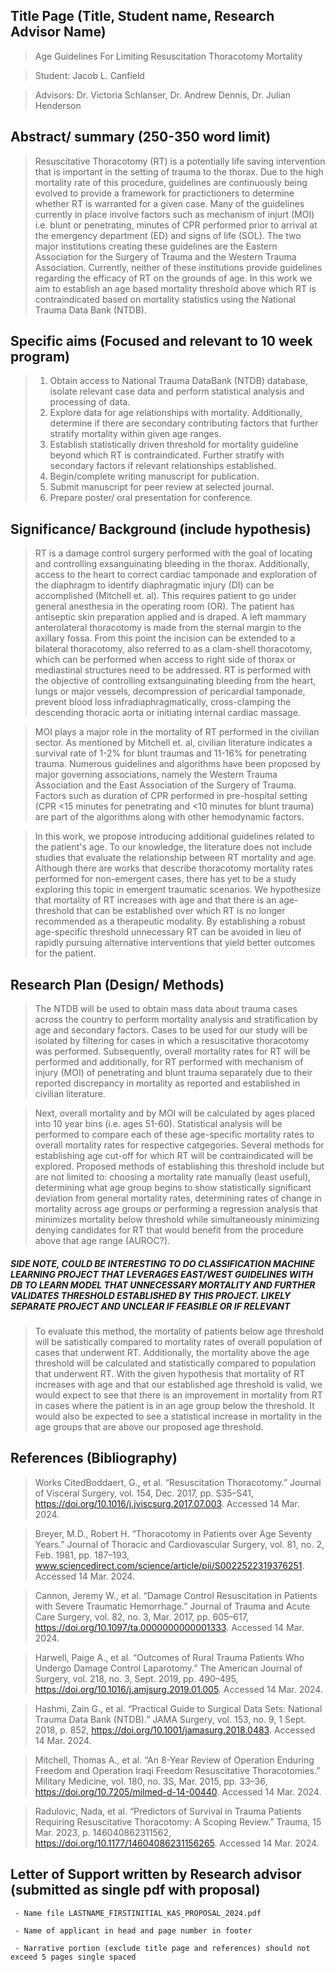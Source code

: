 ## Title Page (Title, Student name, Research Advisor Name)

> Age Guidelines For Limiting Resuscitation Thoracotomy Mortality

> Student: Jacob L. Canfield

> Advisors: Dr. Victoria Schlanser, Dr. Andrew Dennis, Dr. Julian Henderson

## Abstract/ summary (250-350 word limit)

> Resuscitative Thoracotomy (RT) is a potentially life saving intervention that is important in the setting of trauma to the thorax. Due to the high mortality rate of this procedure, guidelines are continuously being evolved to provide a framework for practictioners to determine whether RT is warranted for a given case. Many of the guidelines currently in place involve factors such as mechanism of injurt (MOI) i.e. blunt or penetrating, minutes of CPR performed prior to arrival at the emergency department (ED) and signs of life (SOL). The two major institutions creating these guidelines are the Eastern Association for the Surgery of Trauma and the Western Trauma Association. Currently, neither of these institutions provide guidelines regarding the efficacy of RT on the grounds of age. In this work we aim to establish an age based mortality threshold above which RT is contraindicated based on mortality statistics using the National Trauma Data Bank (NTDB). 

## Specific aims (Focused and relevant to 10 week program)

> 1) Obtain access to National Trauma DataBank (NTDB) database, isolate relevant case data and perform statistical analysis and processing of data.
> 2) Explore data for age relationships with mortality. Additionally, determine if there are secondary contributing factors that further stratify mortality within given age ranges.
> 3) Establish statistically driven threshold for mortality guideline beyond which RT is contraindicated. Further stratify with secondary factors if relevant relationships established.
> 4) Begin/complete writing manuscript for publication. 
> 5) Submit manuscript for peer review at selected journal.
> 6) Prepare poster/ oral presentation for conference.

## Significance/ Background (include hypothesis)


> RT is a damage control surgery performed with the goal of locating and controlling exsanguinating bleeding in the thorax. Additionally, access to the heart to correct cardiac tamponade and exploration of the diaphragm to identify diaphragmatic injury (DI) can be accomplished (Mitchell et. al). This requires patient to go under general anesthesia in the operating room (OR). The patient has antiseptic skin preparation applied and is draped. A left mammary anterolateral thoracotomy is made from the sternal margin to the axillary fossa. From this point the incision can be extended to a bilateral thoracotomy, also referred to as a clam-shell thoracotomy, which can be performed when access to right side of thorax or mediastinal structures need to be addressed. RT is performed with the objective of controlling extsanguinating bleeding from the heart, lungs or major vessels, decompression of pericardial tamponade, prevent blood loss infradiaphragmatically, cross-clamping the descending thoracic aorta or initiating internal cardiac massage. 

> MOI plays a major role in the mortality of RT performed in the civilian sector. As mentioned by Mitchell et. al, civilian literature indicates a survival rate of 1-2% for blunt traumas and 11-16% for penetrating trauma. Numerous guidelines and algorithms have been proposed by major governing associations, namely the Western Trauma Association and the East Association of the Surgery of Trauma. Factors such as duration of CPR performed in pre-hospital setting (CPR <15 minutes for penetrating and <10 minutes for blunt trauma) are part of the algorithms along with other hemodynamic factors. 

> In this work, we propose introducing additional guidelines related to the patient's age. To our knowledge, the literature does not include studies that evaluate the relationship between RT mortality and age. Although there are works that describe thoracotomy mortality rates performed for non-emergent cases, there has yet to be a study exploring this topic in emergent traumatic scenarios. We hypothesize that mortality of RT increases with age and that there is an age-threshold that can be established over which RT is no longer recommended as a  therapeutic modality. By establishing a robust age-specific threshold unnecessary RT can be avoided in lieu of rapidly pursuing alternative interventions that yield better outcomes for the patient.

## Research Plan (Design/ Methods)

> The NTDB will be used to obtain mass data about trauma cases across the country to perform mortality analysis and stratification by age and secondary factors. Cases to be used for our study will be isolated by filtering for cases in which a resuscitative thoracotomy was performed. Subsequently, overall mortality rates for RT will be performed and additionally, for RT performed with mechanism of injury (MOI) of penetrating and blunt trauma separately due to their reported discrepancy in mortality as reported and established in  civilian literature. 

> Next, overall mortality and by MOI will be calculated by ages placed into 10 year bins (i.e. ages 51-60). Statistical analysis will be performed to compare each of these age-specific mortality rates to overall mortality rates for respective catgegories. Several methods for establishing age cut-off for which RT will be contraindicated will be explored. Proposed methods of establishing this threshold include but are not limited to: choosing a mortality rate manually (least useful), determining what age group begins to show statistically significant deviation from general mortality rates, determining rates of change in mortality across age groups or performing a regression analysis that minimizes mortality below threshold while simultaneously minimizing denying candidates for RT that would benefit from the procedure above that age range (AUROC?). 

##### SIDE NOTE, COULD BE INTERESTING TO DO CLASSIFICATION MACHINE LEARNING PROJECT THAT  LEVERAGES EAST/WEST GUIDELINES WITH DB TO LEARN MODEL THAT UNNECESSARY MORTALITY AND FURTHER VALIDATES THRESHOLD ESTABLISHED BY THIS PROJECT. LIKELY SEPARATE PROJECT AND UNCLEAR IF FEASIBLE OR IF RELEVANT

> To evaluate this method, the mortality of patients below age threshold will be satistically compared to mortality rates of overall population of cases that underwent RT. Additionally, the mortality above the age threshold will be calculated and statistically compared to population that underwent RT. With the given hypothesis that mortality of RT increases with age and that our established age threshold is valid, we would expect to see that there is an improvement in mortality from RT in cases where the patient is in an age group below the threshold. It would also be expected to see a statistical increase in mortality in the age groups that are above our proposed age threshold. 

## References (Bibliography)

> Works CitedBoddaert, G., et al. “Resuscitation Thoracotomy.” Journal of Visceral Surgery, vol. 154, Dec. 2017, pp. S35–S41, https://doi.org/10.1016/j.jviscsurg.2017.07.003. Accessed 14 Mar. 2024.

> Breyer, M.D., Robert H. “Thoracotomy in Patients over Age Seventy Years.” Journal of Thoracic and Cardiovascular Surgery, vol. 81, no. 2, Feb. 1981, pp. 187–193, www.sciencedirect.com/science/article/pii/S0022522319376251. Accessed 14 Mar. 2024.

> Cannon, Jeremy W., et al. “Damage Control Resuscitation in Patients with Severe Traumatic Hemorrhage.” Journal of Trauma and Acute Care Surgery, vol. 82, no. 3, Mar. 2017, pp. 605–617, https://doi.org/10.1097/ta.0000000000001333. Accessed 14 Mar. 2024.

> Harwell, Paige A., et al. “Outcomes of Rural Trauma Patients Who Undergo Damage Control Laparotomy.” The American Journal of Surgery, vol. 218, no. 3, Sept. 2019, pp. 490–495, https://doi.org/10.1016/j.amjsurg.2019.01.005. Accessed 14 Mar. 2024.

> Hashmi, Zain G., et al. “Practical Guide to Surgical Data Sets: National Trauma Data Bank (NTDB).” JAMA Surgery, vol. 153, no. 9, 1 Sept. 2018, p. 852, https://doi.org/10.1001/jamasurg.2018.0483. Accessed 14 Mar. 2024.

> Mitchell, Thomas A., et al. “An 8-Year Review of Operation Enduring Freedom and Operation Iraqi Freedom Resuscitative Thoracotomies.” Military Medicine, vol. 180, no. 3S, Mar. 2015, pp. 33–36, https://doi.org/10.7205/milmed-d-14-00440. Accessed 14 Mar. 2024.

> Radulovic, Nada, et al. “Predictors of Survival in Trauma Patients Requiring Resuscitative Thoracotomy: A Scoping Review.” Trauma, 15 Mar. 2023, p. 146040862311562, https://doi.org/10.1177/14604086231156265. Accessed 14 Mar. 2024.

##  Letter of Support written by Research advisor (submitted as single pdf with proposal)

     - Name file LASTNAME_FIRSTINITIAL_KAS_PROPOSAL_2024.pdf

     - Name of applicant in head and page number in footer

     - Narrative portion (exclude title page and references) should not exceed 5 pages single spaced